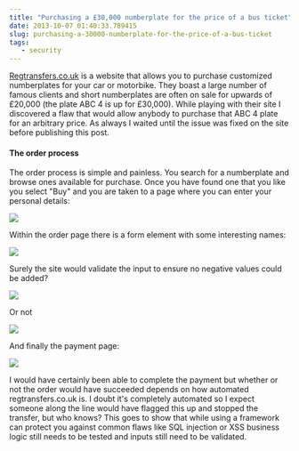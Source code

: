 ```yaml
---
title: "Purchasing a £30,000 numberplate for the price of a bus ticket"
date: 2013-10-07 01:40:33.789415
slug: purchasing-a-30000-numberplate-for-the-price-of-a-bus-ticket
tags:
   - security
---
```


[Regtransfers.co.uk](https://regtransfers.co.uk) is a website that allows you to purchase customized numberplates for your car or motorbike. They boast a large number of famous clients and short numberplates are often on sale for upwards of £20,000 (the plate ABC 4 is up for £30,000). While playing with their site I discovered a flaw that would allow anybody to purchase that ABC 4 plate for an arbitrary price. As always I waited until the issue was fixed on the site before publishing this post.

#### The order process
The order process is simple and painless. You search for a numberplate and browse ones available for purchase. Once you have found one that you like you select "Buy" and you are taken to a page where you can enter your personal details:

![](./proper_total_JKMOZWWG.png)

Within the order page there is a form element with some interesting names:

![](./vuln_form_5F5IOWYK.png)

Surely the site would validate the input to ensure no negative values could be added?

![](./modified_form_YQGDI4LB.png)

Or not

![](./order_total_A2ROBCPV.png)

And finally the payment page:

![](./purchasing_4QISBW5X.png)

I would have certainly been able to complete the payment but whether or not the order would have succeeded depends on how automated regtransfers.co.uk is. I doubt it's completely automated so I expect someone along the line would have flagged this up and stopped the transfer, but who knows? This goes to show that while using a framework can protect you against common flaws like SQL injection or XSS business logic still needs to be tested and inputs still need to be validated.
